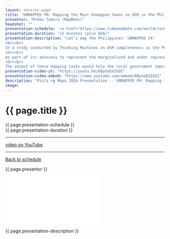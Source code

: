 ```yaml
---
layout: session-page
title: "UNMAPPED PH: Mapping the Most Unmapped Towns on OSM in the Philippines"
presentor: "Mikko Tamura (MapBeks)"
headshot: ""
presentation-schedule: '<a href="https://www.timeanddate.com/worldclock/fixedtime.html?iso=2020-11-13T07:45:00Z">13 Nov 2020, 15:45 UTC+8</a>'
presentation-duration: "15 minutes (plus Q&A)"
presentation-description: "Let's map the Philippines' UNMAPPED 24! 
<br><br>
In a study conducted by Thinking Machines on OSM completeness in the Philippines, it was identified that 24 towns do not have a single building footprint on OpenStreetMap. A total of more than 100,000 families or roughly 500,000 individuals reside in these unmapped communities making it difficult to provide basic social services and support during disasters.
<br><br>
As part of its advocacy to represent the marginalized and under represented communities, MapBeks is mapping out buildings and roads in all 24 towns in the country through the support of several LGBTQIA+ associations, PLHIV groups, student organizations, and other emerging mapping communities.
<br><br>
The output of these mapping tasks would help the local government improve on their Comprehensive Land Use Plan (CLUP) for planning and development and better handling of disaster risk reduction and management."
presentation-video-yt: "https://youtu.be/6ByVeEGIGOI"
presentation-video-embed: "https://www.youtube.com/embed/6ByVeEGIGOI"
description: "Pista ng Mapa 2020 Presentation -- UNMAPPED PH: Mapping the Most Unmapped Towns on OSM in the Philippines by Mikko Tamura (MapBeks)"
image:
---
```


<h1 class="color-pnm-blue">{{ page.title }}</h1>
<div class="row my-4">
<section class="col-lg-3">
<p class="small">{{ page.presentation-schedule }}<br>
{{ page.presentation-duration }}
</p>
<hr>
<p class="small">
<a href="{{ page.presentation-video-yt }}">video on YouTube</a>
</p>
<hr>
<p class="small"><a href="{{ site.baseurl }}/programme/">Back to schedule</a>
</p>
</section>
<section class="col-lg-9">
<p>{{ page.presentor }}</p>
<div class="embed-responsive embed-responsive-16by9">
<iframe class="mb-4 embed-responsive-item" src="{{ page.presentation-video-embed }}" frameborder="0" allow="accelerometer; autoplay; clipboard-write; encrypted-media; gyroscope; picture-in-picture" allowfullscreen></iframe>
</div>
<p class="mt-4">{{ page.presentation-description }}
</p>
</section>
</div>